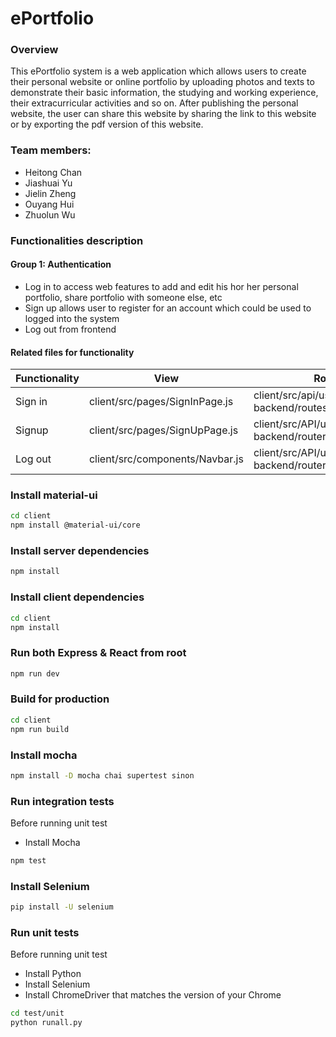 # ePortfolio

### Overview
This ePortfolio system  is a web application which allows users to create their personal website or online portfolio by uploading photos and texts to demonstrate their basic information, the studying and working experience, their extracurricular activities and so on. After publishing the personal website, the user can share this website by sharing the link to this website or by exporting the pdf version of this website.


### Team members:

- Heitong Chan
- Jiashuai Yu
- Jielin Zheng
- Ouyang Hui
- Zhuolun Wu


### Functionalities description

#### Group 1: Authentication

- Log in to access web features to add and edit his hor her personal portfolio, share portfolio with someone else, etc
- Sign up allows user to register for an account which could be used to logged into the system
- Log out from frontend


#### Related files for functionality

| Functionality | View                            | Route                                                        | Controller                            | Model                   |
| ------------- | ------------------------------- | ------------------------------------------------------------ | ------------------------------------- | ----------------------- |
| Sign in       | client/src/pages/SignInPage.js  | client/src/api/userAPI.js<br />backend/routes/usersRouter.js | backend/controllers/usersContrller.js | backend/models/users.js |
| Signup        | client/src/pages/SignUpPage.js  | client/src/API/userAPI.js<br />backend/routers/usersRouter.js | backend/controllers/usersContrller.js | backend/models/users.js |
| Log out       | client/src/components/Navbar.js | client/src/API/userAPI.js<br />backend/routers/usersRouter.  | backend/controllers/usersContrller.js | backend/models/users.js |


### Install material-ui

```bash
cd client
npm install @material-ui/core
```

### Install server dependencies

```bash
npm install
```

### Install client dependencies

```bash
cd client
npm install
```

### Run both Express & React from root

```bash
npm run dev
```

### Build for production

```bash
cd client
npm run build
```

### Install mocha

```bash
npm install -D mocha chai supertest sinon
```

### Run integration tests

Before running unit test
- Install Mocha

```bash
npm test
```

### Install Selenium

```bash
pip install -U selenium
```

### Run unit tests

Before running unit test
- Install Python
- Install Selenium
- Install ChromeDriver that matches the version of your Chrome

```bash
cd test/unit
python runall.py
```
